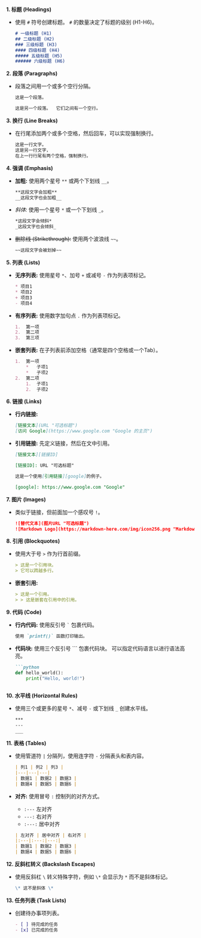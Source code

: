 
**1. 标题 (Headings)**

*   使用 `#` 符号创建标题。 `#` 的数量决定了标题的级别 (H1-H6)。

    ```markdown
    # 一级标题 (H1)
    ## 二级标题 (H2)
    ### 三级标题 (H3)
    #### 四级标题 (H4)
    ##### 五级标题 (H5)
    ###### 六级标题 (H6)
    ```

**2. 段落 (Paragraphs)**

*   段落之间用一个或多个空行分隔。

    ```markdown
    这是一个段落。

    这是另一个段落。  它们之间有一个空行。
    ```

**3. 换行 (Line Breaks)**

*   在行尾添加两个或多个空格，然后回车，可以实现强制换行。

    ```markdown
    这是一行文字。
    这是另一行文字，  
    在上一行行尾有两个空格，强制换行。
    ```

**4. 强调 (Emphasis)**

*   **加粗:** 使用两个星号 `**` 或两个下划线 `__`。
    ```markdown
    **这段文字会加粗**
    __这段文字也会加粗__
    ```

*   *斜体:* 使用一个星号 `*` 或一个下划线 `_`。
    ```markdown
    *这段文字会倾斜*
    _这段文字也会倾斜_
    ```

*   ~~删除线 (Strikethrough):~~ 使用两个波浪线 `~~`。
    ```markdown
    ~~这段文字会被划掉~~
    ```

**5. 列表 (Lists)**

*   **无序列表:** 使用星号 `*`、加号 `+` 或减号 `-` 作为列表项标记。

    ```markdown
    * 项目1
    * 项目2
    + 项目3
    - 项目4
    ```

*   **有序列表:** 使用数字加句点 `.` 作为列表项标记。

    ```markdown
    1.  第一项
    2.  第二项
    3.  第三项
    ```

*   **嵌套列表:** 在子列表前添加空格（通常是四个空格或一个Tab）。

    ```markdown
    1.  第一项
        *   子项1
        *   子项2
    2.  第二项
        1.  子项1
        2.  子项2
    ```

**6. 链接 (Links)**

*   **行内链接:**

    ```markdown
    [链接文本](URL "可选标题")
    [访问 Google](https://www.google.com "Google 的主页")
    ```

*   **引用链接:**  先定义链接，然后在文中引用。

    ```markdown
    [链接文本][链接ID]

    [链接ID]: URL "可选标题"

    这是一个使用[引用链接][google]的例子。

    [google]: https://www.google.com "Google"
    ```

**7. 图片 (Images)**

*   类似于链接，但前面加一个感叹号 `!`。

    ```markdown
    ![替代文本](图片URL "可选标题")
    ![Markdown Logo](https://markdown-here.com/img/icon256.png "Markdown Logo")
    ```

**8. 引用 (Blockquotes)**

*   使用大于号 `>` 作为行首前缀。

    ```markdown
    > 这是一个引用块。
    > 它可以跨越多行。
    ```

*   **嵌套引用:**

    ```markdown
    > 这是一个引用。
    > > 这是嵌套在引用中的引用。
    ```

**9. 代码 (Code)**

*   **行内代码:** 使用反引号 `` ` `` 包裹代码。

    ```markdown
    使用 `printf()` 函数打印输出。
    ```

*   **代码块:** 使用三个反引号 ``` 包裹代码块。  可以指定代码语言以进行语法高亮。

    ```markdown
    ```python
    def hello_world():
        print("Hello, world!")
    ```
    ```

**10. 水平线 (Horizontal Rules)**

*   使用三个或更多的星号 `*`、减号 `-` 或下划线 `_` 创建水平线。

    ```markdown
    ***
    ---
    ___
    ```

**11. 表格 (Tables)**

*   使用管道符 `|` 分隔列，使用连字符 `-` 分隔表头和表内容。

    ```markdown
    | 列1 | 列2 | 列3 |
    |---|---|---|
    | 数据1 | 数据2 | 数据3 |
    | 数据4 | 数据5 | 数据6 |
    ```

*   **对齐:** 使用冒号 `:` 控制列的对齐方式。

    *   `:---`  左对齐
    *   `---:`  右对齐
    *   `:---:`  居中对齐

    ```markdown
    | 左对齐 | 居中对齐 | 右对齐 |
    |:---|:---:|---:|
    | 数据1 | 数据2 | 数据3 |
    | 数据4 | 数据5 | 数据6 |
    ```

**12. 反斜杠转义 (Backslash Escapes)**

*   使用反斜杠 `\` 转义特殊字符，例如 `\*` 会显示为 `*` 而不是斜体标记。

    ```markdown
    \* 这不是斜体 \*
    ```

**13. 任务列表 (Task Lists)**

*   创建待办事项列表。

    ```markdown
    - [ ] 待完成的任务
    - [x] 已完成的任务
    ```